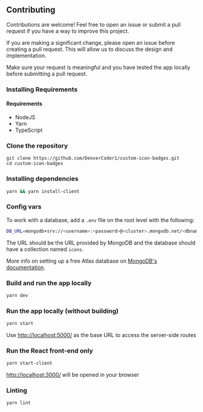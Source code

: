 ## Contributing

Contributions are welcome! Feel free to open an issue or submit a pull request if you have a way to improve this project.

If you are making a significant change, please open an issue before creating a pull request. This will allow us to discuss the design and implementation.

Make sure your request is meaningful and you have tested the app locally before submitting a pull request.


### Installing Requirements

#### Requirements

* NodeJS
* Yarn
* TypeScript

### Clone the repository

```
git clone https://github.com/DenverCoder1/custom-icon-badges.git
cd custom-icon-badges
```

### Installing dependencies

```bash
yarn && yarn install-client
```

### Config vars

To work with a database, add a `.env` file on the root level with the following:

```bash
DB_URL=mongodb+srv://<username>:<password>@<cluster>.mongodb.net/<dbname>?retryWrites=true&w=majority&tls=true
```

The URL should be the URL provided by MongoDB and the database should have a collection named `icons`.

More info on setting up a free Atlas database on [MongoDB's documentation](https://docs.atlas.mongodb.com/getting-started/).

### Build and run the app locally

```bash
yarn dev
```

### Run the app locally (without building)

```bash
yarn start
```

Use <http://localhost:5000/> as the base URL to access the server-side routes

### Run the React front-end only

```bash
yarn start-client
```

<http://localhost:3000/> will be opened in your browser

### Linting

```bash
yarn lint
```